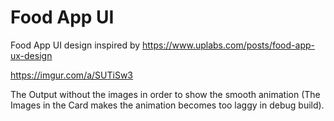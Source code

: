 # Food App UI
 Food App UI design inspired by https://www.uplabs.com/posts/food-app-ux-design
 
https://imgur.com/a/SUTiSw3
 
The Output without the images in order to show the smooth animation (The Images in the Card makes the animation becomes too laggy in debug build).
